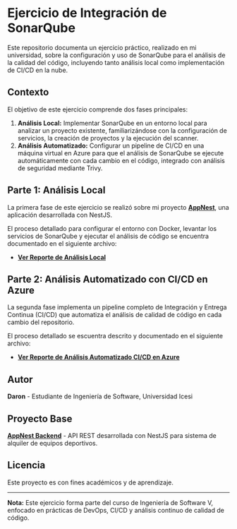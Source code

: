# Ejercicio de Integración de SonarQube

Este repositorio documenta un ejercicio práctico, realizado en mi universidad, sobre la configuración y uso de SonarQube para el análisis de la calidad del código, incluyendo tanto análisis local como implementación de CI/CD en la nube.

## Contexto

El objetivo de este ejercicio comprende dos fases principales:

1.  **Análisis Local:** Implementar SonarQube en un entorno local para analizar un proyecto existente, familiarizándose con la configuración de servicios, la creación de proyectos y la ejecución del scanner.
2.  **Análisis Automatizado:** Configurar un pipeline de CI/CD en una máquina virtual en Azure para que el análisis de SonarQube se ejecute automáticamente con cada cambio en el código, integrado con análisis de seguridad mediante Trivy.

## Parte 1: Análisis Local

La primera fase de este ejercicio se realizó sobre mi proyecto [**AppNest**](https://github.com/Ing-Daron11/AppNest.git), una aplicación desarrollada con NestJS.

El proceso detallado para configurar el entorno con Docker, levantar los servicios de SonarQube y ejecutar el análisis de código se encuentra documentado en el siguiente archivo:

- [**Ver Reporte de Análisis Local**](./proceso-local.md)

## Parte 2: Análisis Automatizado con CI/CD en Azure

La segunda fase implementa un pipeline completo de Integración y Entrega Continua (CI/CD) que automatiza el análisis de calidad de código en cada cambio del repositorio.

El proceso detallado se escuentra descrito y documentado en el siguiente archivo:

- [**Ver Reporte de Análisis Automatizado CI/CD en Azure**](./proceso-en-la-nube.md)

## Autor

**Daron** - Estudiante de Ingeniería de Software, Universidad Icesi

## Proyecto Base

[**AppNest Backend**](https://github.com/Ing-Daron11/AppNest.git) - API REST desarrollada con NestJS para sistema de alquiler de equipos deportivos.

## Licencia

Este proyecto es con fines académicos y de aprendizaje.

---

**Nota:** Este ejercicio forma parte del curso de Ingeniería de Software V, enfocado en prácticas de DevOps, CI/CD y análisis continuo de calidad de código.
